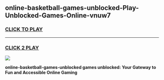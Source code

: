 
## online-basketball-games-unblocked-Play-Unblocked-Games-Online-vnuw7
<h3>
<a href="https://premium76.site?title=online-basketball-games-unblocked&ref=25A">CLICK TO PLAY</a></h3>
<hr>

<h3>
<a href="https://premium76.site?title=online-basketball-games-unblocked&ref=25A">CLICK 2 PLAY</a>
  
</h3>

<a href="https://premium76.site?title=online-basketball-games-unblocked&ref=25A"><img src="https://clearcache.store/games.png"></a>


**online-basketball-games-unblocked games unblocked: Your Gateway to Fun and Accessible Online Gaming**
